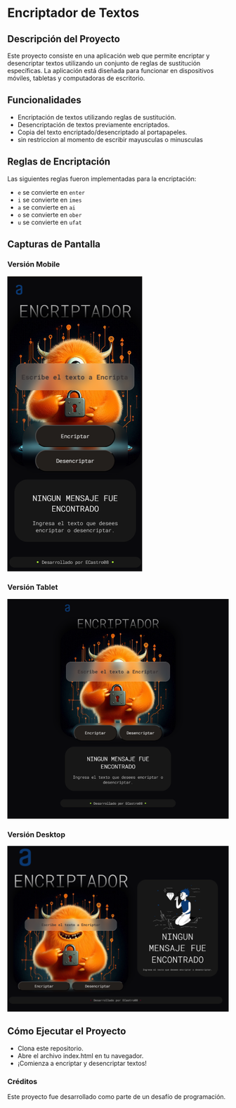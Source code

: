 # Encriptador de Textos

## Descripción del Proyecto

Este proyecto consiste en una aplicación web que permite encriptar y desencriptar textos utilizando un conjunto de reglas de sustitución específicas. La aplicación está diseñada para funcionar en dispositivos móviles, tabletas y computadoras de escritorio.

## Funcionalidades

- Encriptación de textos utilizando reglas de sustitución.
- Desencriptación de textos previamente encriptados.
- Copia del texto encriptado/desencriptado al portapapeles.
- sin restriccion al momento de escribir mayusculas o minusculas

## Reglas de Encriptación

Las siguientes reglas fueron implementadas para la encriptación:

- `e` se convierte en `enter`
- `i` se convierte en `imes`
- `a` se convierte en `ai`
- `o` se convierte en `ober`
- `u` se convierte en `ufat`

## Capturas de Pantalla

### Versión Mobile

![Versión Mobile](assets/EncriptadorVmobile.png)

### Versión Tablet

![Versión Tablet](assets/EncriptadorVTablet.png)

### Versión Desktop

![Versión Desktop](assets/encriptadorVDesktop.png)

## Cómo Ejecutar el Proyecto

- Clona este repositorio.
- Abre el archivo index.html en tu navegador.
- ¡Comienza a encriptar y desencriptar textos!
### Créditos
Este proyecto fue desarrollado como parte de un desafío de programación.


